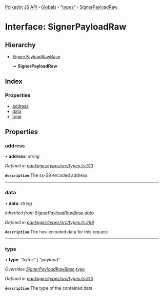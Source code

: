 [Polkadot JS API](../README.md) › [Globals](../globals.md) › ["types"](../modules/_types_.md) › [SignerPayloadRaw](_types_.signerpayloadraw.md)

# Interface: SignerPayloadRaw

## Hierarchy

* [SignerPayloadRawBase](_types_.signerpayloadrawbase.md)

  ↳ **SignerPayloadRaw**

## Index

### Properties

* [address](_types_.signerpayloadraw.md#address)
* [data](_types_.signerpayloadraw.md#data)
* [type](_types_.signerpayloadraw.md#type)

## Properties

###  address

• **address**: *string*

*Defined in [packages/types/src/types.ts:310](https://github.com/polkadot-js/api/blob/bd57359dc/packages/types/src/types.ts#L310)*

**`description`** The ss-58 encoded address

___

###  data

• **data**: *string*

*Inherited from [SignerPayloadRawBase](_types_.signerpayloadrawbase.md).[data](_types_.signerpayloadrawbase.md#data)*

*Defined in [packages/types/src/types.ts:298](https://github.com/polkadot-js/api/blob/bd57359dc/packages/types/src/types.ts#L298)*

**`description`** The hex-encoded data for this request

___

###  type

• **type**: *"bytes" | "payload"*

*Overrides [SignerPayloadRawBase](_types_.signerpayloadrawbase.md).[type](_types_.signerpayloadrawbase.md#optional-type)*

*Defined in [packages/types/src/types.ts:315](https://github.com/polkadot-js/api/blob/bd57359dc/packages/types/src/types.ts#L315)*

**`description`** The type of the contained data
